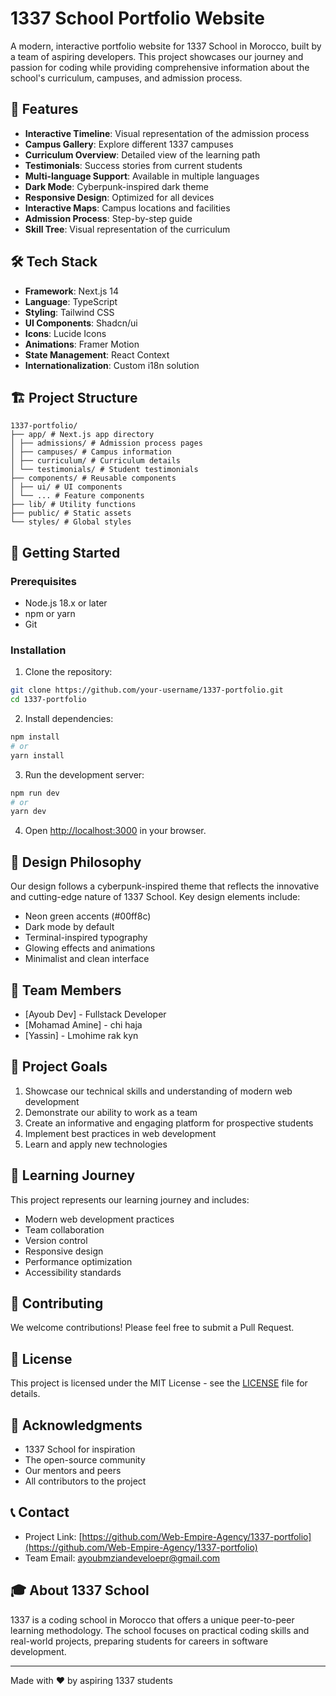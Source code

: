 # 1337 School Portfolio Website

A modern, interactive portfolio website for 1337 School in Morocco, built by a team of aspiring developers. This project showcases our journey and passion for coding while providing comprehensive information about the school's curriculum, campuses, and admission process.

## 🚀 Features

- **Interactive Timeline**: Visual representation of the admission process
- **Campus Gallery**: Explore different 1337 campuses
- **Curriculum Overview**: Detailed view of the learning path
- **Testimonials**: Success stories from current students
- **Multi-language Support**: Available in multiple languages
- **Dark Mode**: Cyberpunk-inspired dark theme
- **Responsive Design**: Optimized for all devices
- **Interactive Maps**: Campus locations and facilities
- **Admission Process**: Step-by-step guide
- **Skill Tree**: Visual representation of the curriculum

## 🛠️ Tech Stack

- **Framework**: Next.js 14
- **Language**: TypeScript
- **Styling**: Tailwind CSS
- **UI Components**: Shadcn/ui
- **Icons**: Lucide Icons
- **Animations**: Framer Motion
- **State Management**: React Context
- **Internationalization**: Custom i18n solution

## 🏗️ Project Structure
```
1337-portfolio/
├── app/ # Next.js app directory
│ ├── admissions/ # Admission process pages
│ ├── campuses/ # Campus information
│ ├── curriculum/ # Curriculum details
│ └── testimonials/ # Student testimonials
├── components/ # Reusable components
│ ├── ui/ # UI components
│ └── ... # Feature components
├── lib/ # Utility functions
├── public/ # Static assets
└── styles/ # Global styles
```

## 🚀 Getting Started

### Prerequisites

- Node.js 18.x or later
- npm or yarn
- Git

### Installation

1. Clone the repository:
```bash
git clone https://github.com/your-username/1337-portfolio.git
cd 1337-portfolio
```

2. Install dependencies:
```bash
npm install
# or
yarn install
```

3. Run the development server:
```bash
npm run dev
# or
yarn dev
```

4. Open [http://localhost:3000](http://localhost:3000) in your browser.

## 🎨 Design Philosophy

Our design follows a cyberpunk-inspired theme that reflects the innovative and cutting-edge nature of 1337 School. Key design elements include:

- Neon green accents (#00ff8c)
- Dark mode by default
- Terminal-inspired typography
- Glowing effects and animations
- Minimalist and clean interface

## 👥 Team Members

- [Ayoub Dev] - Fullstack Developer
- [Mohamad Amine] - chi haja
- [Yassin] - Lmohime rak kyn 


## 🎯 Project Goals

1. Showcase our technical skills and understanding of modern web development
2. Demonstrate our ability to work as a team
3. Create an informative and engaging platform for prospective students
4. Implement best practices in web development
5. Learn and apply new technologies

## 📝 Learning Journey

This project represents our learning journey and includes:

- Modern web development practices
- Team collaboration
- Version control
- Responsive design
- Performance optimization
- Accessibility standards

## 🤝 Contributing

We welcome contributions! Please feel free to submit a Pull Request.

## 📄 License

This project is licensed under the MIT License - see the [LICENSE](LICENSE) file for details.

## 🙏 Acknowledgments

- 1337 School for inspiration
- The open-source community
- Our mentors and peers
- All contributors to the project

## 📞 Contact

- Project Link: [https://github.com/Web-Empire-Agency/1337-portfolio](https://github.com/Web-Empire-Agency/1337-portfolio)
- Team Email: [ayoubmziandeveloepr@gmail.com](mailto:ayoubmziandeveloepr@gmail.com)

## 🎓 About 1337 School

1337 is a coding school in Morocco that offers a unique peer-to-peer learning methodology. The school focuses on practical coding skills and real-world projects, preparing students for careers in software development.

---

Made with ❤️ by aspiring 1337 students